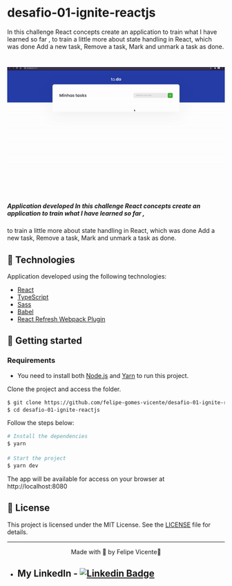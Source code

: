 # desafio-01-ignite-reactjs

In this challenge React concepts create an application to train what I have learned so far , 
to train a little more about state handling in React, which was done Add a new task, Remove a task, 
Mark and unmark a task as done.


<h1 align="center">
    <img alt="Letmeask" title="Letmeask" src=".github/todo.gif" />
</h1>

<br>

##### Application developed In this challenge React concepts create an application to train what I have learned so far , 
to train a little more about state handling in React, which was done Add a new task, Remove a task, 
Mark and unmark a task as done.

## 🧪 Technologies

Application developed using the following technologies:

- [React](https://reactjs.org)
- [TypeScript](https://www.typescriptlang.org/)
- [Sass](https://sass-lang.com/install)
- [Babel](https://babeljs.io/)
- [React Refresh Webpack Plugin](https://github.com/pmmmwh/react-refresh-webpack-plugin)

## 🚀 Getting started

### Requirements

- You need to install both [Node.js](https://nodejs.org/en/download/) and [Yarn](https://yarnpkg.com/) to run this project.

Clone the project and access the folder.

```bash
$ git clone https://github.com/felipe-gomes-vicente/desafio-01-ignite-reactjs.git
$ cd desafio-01-ignite-reactjs
```

Follow the steps below:
```bash
# Install the dependencies
$ yarn

# Start the project
$ yarn dev
```
The app will be available for access on your browser at http://localhost:8080



## 📝 License

This project is licensed under the MIT License. See the [LICENSE](LICENSE.md) file for details.


---

<p align="center">Made with 💜 by Felipe Vicente👋</p>  

- ## My LinkedIn - [![Linkedin Badge](https://img.shields.io/badge/-FelipeVicente-blue?style=flat-square&logo=Linkedin&logoColor=white&link=https://www.linkedin.com/in/felipe-gomes-vicente/)](https://www.linkedin.com/in/felipe-gomes-vicente/) 

